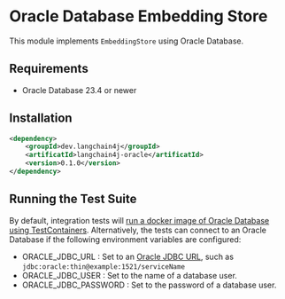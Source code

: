 # Oracle Database Embedding Store
This module implements `EmbeddingStore` using Oracle Database.

## Requirements
- Oracle Database 23.4 or newer

## Installation
```xml
<dependency>
    <groupId>dev.langchain4j</groupId>
    <artificatId>langchain4j-oracle</artificatId>
    <version>0.1.0</version>
</dependency>
```

## Running the Test Suite
By default, integration tests will
[run a docker image of Oracle Database using TestContainers](https://java.testcontainers.org/modules/databases/oraclefree/).
Alternatively, the tests can connect to an Oracle Database if the following environment variables are configured:
- ORACLE_JDBC_URL : Set to an [Oracle JDBC URL](https://docs.oracle.com/en/database/oracle/oracle-database/23/jjdbc/data-sources-and-URLs.html#GUID-C4F2CA86-0F68-400C-95DA-30171C9FB8F0), such as `jdbc:oracle:thin@example:1521/serviceName`
- ORACLE_JDBC_USER : Set to the name of a database user.
- ORACLE_JDBC_PASSWORD : Set to the password of a database user.
